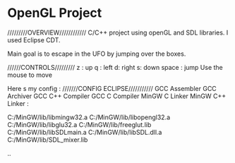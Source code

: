 # OpenGL Project

/////////OVERVIEW////////////
C/C++ project using openGL and SDL libraries. I used Eclipse CDT. 

Main goal is to escape in the UFO by jumping over the boxes.

//////CONTROLS/////////
z : up
q : left
d: right
s: down
space : jump
Use the mouse to move

Here s my config :
///////CONFIG ECLIPSE///////////
GCC Assembler
GCC Archiver
GCC C++ Compiler
GCC C Compiler
MinGW C Linker
MinGW C++ Linker : 

C:/MinGW/lib/libmingw32.a
C:/MinGW/lib/libopengl32.a
C:/MinGW/lib/libglu32.a
C:/MinGW/lib/freeglut.lib
C:/MinGW/lib/libSDLmain.a
C:/MinGW/lib/libSDL.dll.a
C:/MinGW/lib/SDL_mixer.lib

..

